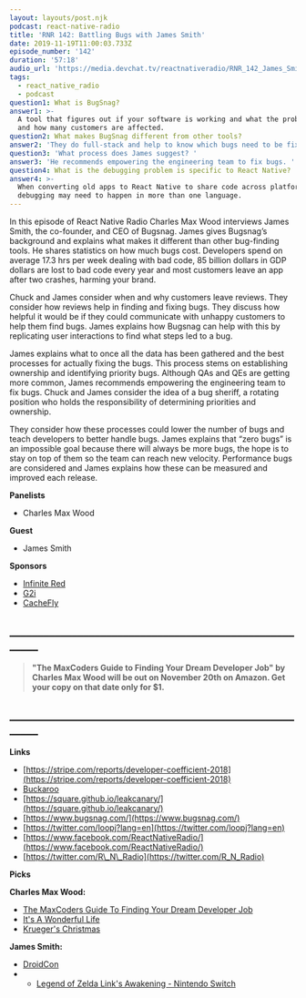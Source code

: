 ```yaml
---
layout: layouts/post.njk
podcast: react-native-radio
title: 'RNR 142: Battling Bugs with James Smith'
date: 2019-11-19T11:00:03.733Z
episode_number: '142'
duration: '57:18'
audio_url: 'https://media.devchat.tv/reactnativeradio/RNR_142_James_Smith.mp3'
tags:
  - react_native_radio
  - podcast
question1: What is BugSnag?
answer1: >-
  A tool that figures out if your software is working and what the problem is
  and how many customers are affected.
question2: What makes BugSnag different from other tools?
answer2: 'They do full-stack and help to know which bugs need to be fixed. '
question3: 'What process does James suggest? '
answer3: 'He recommends empowering the engineering team to fix bugs. '
question4: What is the debugging problem is specific to React Native?
answer4: >-
  When converting old apps to React Native to share code across platforms,
  debugging may need to happen in more than one language.
---
```

In this episode of React Native Radio Charles Max Wood interviews James Smith, the co-founder, and CEO of Bugsnag. James gives Bugsnag’s background and explains what makes it different than other bug-finding tools. He shares statistics on how much bugs cost. Developers spend on average 17.3 hrs per week dealing with bad code, 85 billion dollars in GDP dollars are lost to bad code every year and most customers leave an app after two crashes, harming your brand.

Chuck and James consider when and why customers leave reviews. They consider how reviews help in finding and fixing bugs. They discuss how helpful it would be if they could communicate with unhappy customers to help them find bugs. James explains how Bugsnag can help with this by replicating user interactions to find what steps led to a bug. 

James explains what to once all the data has been gathered and the best processes for actually fixing the bugs. This process stems on establishing ownership and identifying priority bugs. Although QAs and QEs are getting more common, James recommends empowering the engineering team to fix bugs. Chuck and James consider the idea of a bug sheriff, a rotating position who holds the responsibility of determining priorities and ownership. 

They consider how these processes could lower the number of bugs and teach developers to better handle bugs. James explains that “zero bugs” is an impossible goal because there will always be more bugs, the hope is to stay on top of them so the team can reach new velocity. Performance bugs are considered and James explains how these can be measured and improved each release. 


**Panelists**

- Charles Max Wood

**Guest**

- James Smith

**Sponsors**

- [Infinite Red](http://radio.infinite.red/)
- [G2i](https://www.g2i.co/?utm_source=React_Native_Radio&amp;utm_medium=Podcast)
- [CacheFly](https://www.cachefly.com/)

## **\_\_\_\_\_\_\_\_\_\_\_\_\_\_\_\_\_\_\_\_\_\_\_\_\_\_\_\_\_\_\_\_\_\_\_\_\_\_\_\_\_\_\_\_\_\_\_\_\_\_\_\_\_\__**

> **"The MaxCoders Guide to Finding Your Dream Developer Job" by Charles Max Wood will be out on November 20th on Amazon.  Get your copy on that date only for $1.**

## **\_\_\_\_\_\_\_\_\_\_\_\_\_\_\_\_\_\_\_\_\_\_\_\_\_\_\_\_\_\_\_\_\_\_\_\_\_\_\_\_\_\_\_\_\_\_\_\_\_\_\_\_\_\__**

**Links**

- [https://stripe.com/reports/developer-coefficient-2018](https://stripe.com/reports/developer-coefficient-2018)
- [Buckaroo](https://www.amazon.com/Hasbro-Gaming-48380-Buckaroo/dp/B0006216GO)
- [https://square.github.io/leakcanary/](https://square.github.io/leakcanary/)
- [https://www.bugsnag.com/](https://www.bugsnag.com/)
- [https://twitter.com/loopj?lang=en](https://twitter.com/loopj?lang=en)
- [https://www.facebook.com/ReactNativeRadio/](https://www.facebook.com/ReactNativeRadio/)
- [https://twitter.com/R\_N\_Radio](https://twitter.com/R_N_Radio)

**Picks**

**Charles Max Wood:**

- [The MaxCoders Guide To Finding Your Dream Developer Job](https://www.amazon.com/MaxCoders-Guide-Finding-Dream-Developer-ebook/dp/B081MBL5C9/ref=sr_1_2?keywords=charles+max+wood&amp;qid=1574160229&amp;sr=8-2)
- [It's A Wonderful Life](https://www.amazon.com/Its-Wonderful-Life-James-Stewart/dp/B07JMZ4HVH/ref=sr_1_2?crid=3SR0KBCR6KAZQ&amp;keywords=its+a+wonderful+life&amp;qid=1574160291&amp;sprefix=its+a+wonder%2Caps%2C235&amp;sr=8-2)
- [Krueger's Christmas](https://www.amazon.com/Mr-Kruegers-Christmas-25th-Anniversary/dp/B000CBB4WU/ref=sr_1_1?keywords=Mr.+Kruegers+Christmas&amp;qid=1574160375&amp;sr=8-1)

**James Smith:**

- [DroidCon](https://www.sf.droidcon.com/)
- - [Legend of Zelda Link's Awakening - Nintendo Switch](https://www.amazon.com/Legend-Zelda-Links-Awakening-Nintendo-Switch/dp/B07SG15148/ref=sr_1_1?crid=EX33HHUOE4HX&amp;keywords=links+awakening+switch&amp;qid=1574162236&amp;sprefix=links+a%2Caps%2C-1&amp;sr=8-1)
